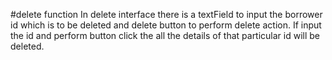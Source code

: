 #delete function
In delete interface there is a textField to input the borrower id which is to be deleted and delete button to perform delete action.
If input the id and perform button click the all the details of that particular id will be deleted.

